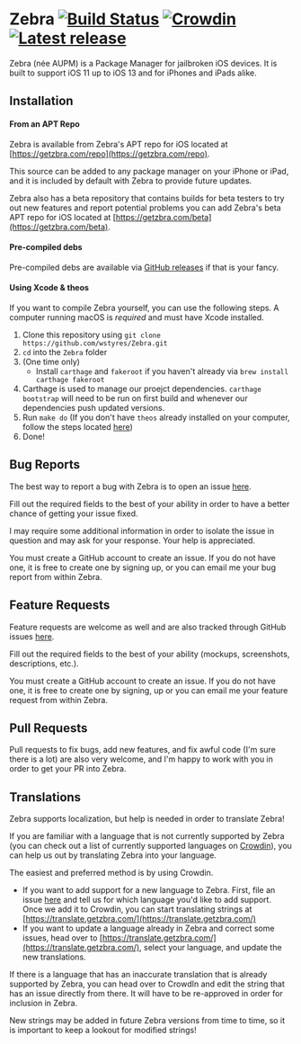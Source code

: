 # Zebra [![Build Status](https://travis-ci.org/wstyres/Zebra.svg?branch=master)](https://travis-ci.org/wstyres/Zebra) [![Crowdin](https://badges.crowdin.net/zebra/localized.svg)](https://translate.getzbra.com/project/zebra) [![Latest release](https://img.shields.io/github/v/release/wstyres/Zebra?color=brightgreen&label=version)](https://github.com/wstyres/Zebra/releases/latest)
Zebra (née AUPM) is a Package Manager for jailbroken iOS devices. It is built to support iOS 11 up to iOS 13 and for iPhones and iPads alike.

## Installation
#### From an APT Repo
Zebra is available from Zebra's APT repo for iOS located at [https://getzbra.com/repo](https://getzbra.com/repo).

This source can be added to any package manager on your iPhone or iPad, and it is included by default with Zebra to provide future updates.

Zebra also has a beta repository that contains builds for beta testers to try out new features and report potential problems you can add Zebra's beta APT repo for iOS located at [https://getzbra.com/beta](https://getzbra.com/beta).

#### Pre-compiled debs
Pre-compiled debs are available via [GitHub releases](https://github.com/wstyres/Zebra/releases) if that is your fancy.

#### Using Xcode & theos
If you want to compile Zebra yourself, you can use the following steps. A computer running macOS is _required_ and must have Xcode installed.

1. Clone this repository using `git clone https://github.com/wstyres/Zebra.git`
2. `cd` into the `Zebra` folder
3. (One time only) 
    - Install `carthage` and `fakeroot` if you haven't already via `brew install carthage fakeroot`
4. Carthage is used to manage our proejct dependencies. `carthage bootstrap` will need to be run on first build and whenever our dependencies push updated versions.
5. Run `make do` (If you don't have `theos` already installed on your computer, follow the steps located [here](https://github.com/theos/theos/wiki/Installation))
6. Done!

## Bug Reports

The best way to report a bug with Zebra is to open an issue [here](https://github.com/wstyres/Zebra/issues/new?assignees=wstyres&labels=bug&template=bug_report.md&title=).

Fill out the required fields to the best of your ability in order to have a better chance of getting your issue fixed.

I may require some additional information in order to isolate the issue in question and may ask for your response. Your help is appreciated.

You must create a GitHub account to create an issue. If you do not have one, it is free to create one by signing up, or you can email me your bug report from within Zebra.

## Feature Requests

Feature requests are welcome as well and are also tracked through GitHub issues [here](https://github.com/wstyres/Zebra/issues/new?assignees=&labels=enhancement&template=feature_request.md&title=).

Fill out the required fields to the best of your ability (mockups, screenshots, descriptions, etc.).

You must create a GitHub account to create an issue. If you do not have one, it is free to create one by signing, up or you can email me your feature request from within Zebra.

## Pull Requests

Pull requests to fix bugs, add new features, and fix awful code (I'm sure there is a lot) are also very welcome, and I'm happy to work with you in order to get your PR into Zebra.

## Translations

Zebra supports localization, but help is needed in order to translate Zebra!

If you are familiar with a language that is not currently supported by Zebra (you can check out a list of currently supported languages on [Crowdin](https://translate.getzbra.com/)), you can help us out by translating Zebra into your language.

The easiest and preferred method is by using Crowdin.
- If you want to add support for a new language to Zebra. First, file an issue [here](https://github.com/wstyres/Zebra/issues/new?assignees=&labels=localization&template=localization-support.md&title=%5BLocalize%5D) and tell us for which language you'd like to add support. Once we add it to Crowdin, you can start translating strings at [https://translate.getzbra.com/](https://translate.getzbra.com/)
- If you want to update a language already in Zebra and correct some issues, head over to [https://translate.getzbra.com/](https://translate.getzbra.com/), select your language, and update the new translations.

If there is a language that has an inaccurate translation that is already supported by Zebra, you can head over to CrowdIn and edit the string that has an issue directly from there. It will have to be re-approved in order for inclusion in Zebra.

New strings may be added in future Zebra versions from time to time, so it is important to keep a lookout for modified strings!
